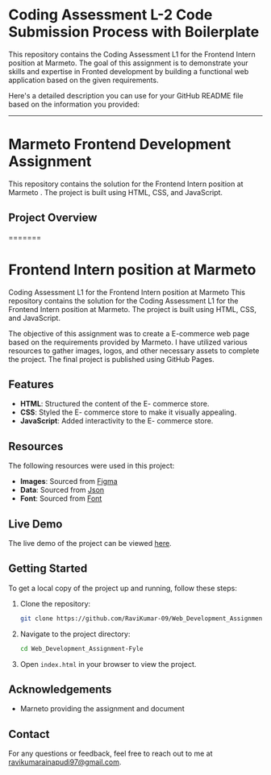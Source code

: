 # Coding Assessment L-2 Code Submission Process with Boilerplate

This repository contains the Coding Assessment L1 for the Frontend Intern position at Marmeto. The goal of this assignment is to demonstrate your skills and expertise in Fronted development by building a functional web application based on the given requirements.

 Here's a detailed description you can use for your GitHub README file based on the information you provided:

---

# Marmeto Frontend Development Assignment

This repository contains the solution for the Frontend Intern position at Marmeto  . The project is built using HTML, CSS, and JavaScript.

## Project Overview
=======
# Frontend Intern position at Marmeto
Coding Assessment L1 for the Frontend Intern position at Marmeto
This repository contains the solution for the Coding Assessment L1 for the Frontend Intern position at Marmeto. The project is built using HTML, CSS, and JavaScript.

The objective of this assignment was to create a E-commerce web page based on the requirements provided by Marmeto. I have utilized various resources to gather images, logos, and other necessary assets to complete the project. The final project is published using GitHub Pages.

## Features

- **HTML**: Structured the content of the E- commerce store.
- **CSS**: Styled the E- commerce store to make it visually appealing.
- **JavaScript**: Added interactivity to the E- commerce store.

## Resources

The following resources were used in this project:

- **Images**: Sourced from [Figma](https://www.figma.com/file/lXrVC18Jpw7OBzKl8BMWc9/Category-tabs)
- **Data**: Sourced from [Json](https://cdn.shopify.com/s/files/1/0564/3685/0790/files/multiProduct.json)
-  **Font**: Sourced from [Font]( https://fonts.google.com/specimen/Inter)

## Live Demo

The live demo of the project can be viewed [here](https://ravikumar-09.github.io/Web_Development_Assignment-Fyle/).

## Getting Started

To get a local copy of the project up and running, follow these steps:

1. Clone the repository:
   ```sh
   git clone https://github.com/RaviKumar-09/Web_Development_Assignment-Fyle.git
   ```

2. Navigate to the project directory:
   ```sh
   cd Web_Development_Assignment-Fyle
   ```

3. Open `index.html` in your browser to view the project.


## Acknowledgements
- Marneto providing the assignment and document

## Contact

For any questions or feedback, feel free to reach out to me at [ravikumarainapudi97@gmail.com](ravikumarainapudi97@gmail.com).




